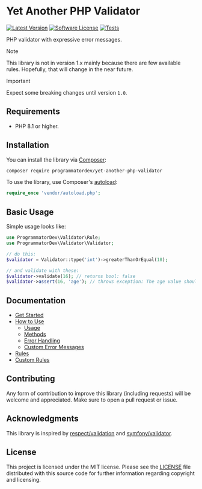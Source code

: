 # Yet Another PHP Validator

[![Latest Version](https://img.shields.io/github/release/programmatordev/yet-another-php-validator.svg?style=flat-square)](https://github.com/programmatordev/yet-another-php-validator/releases)
[![Software License](https://img.shields.io/badge/license-MIT-brightgreen.svg?style=flat-square)](LICENSE)
[![Tests](https://github.com/programmatordev/yet-another-php-validator/actions/workflows/ci.yml/badge.svg?branch=main)](https://github.com/programmatordev/yet-another-php-validator/actions/workflows/ci.yml?query=branch%3Amain)

PHP validator with expressive error messages.

> [!NOTE]
> This library is not in version 1.x mainly because there are few available rules.
> Hopefully, that will change in the near future.

> [!IMPORTANT]
> Expect some breaking changes until version `1.0`.

## Requirements

- PHP 8.1 or higher.

## Installation

You can install the library via [Composer](https://getcomposer.org/):

```bash
composer require programmatordev/yet-another-php-validator
```

To use the library, use Composer's [autoload](https://getcomposer.org/doc/01-basic-usage.md#autoloading):

```php
require_once 'vendor/autoload.php';
```

## Basic Usage

Simple usage looks like:

```php
use ProgrammatorDev\Validator\Rule;
use ProgrammatorDev\Validator\Validator;

// do this:
$validator = Validator::type('int')->greaterThanOrEqual(18);

// and validate with these:
$validator->validate(16); // returns bool: false
$validator->assert(16, 'age'); // throws exception: The age value should be greater than or equal to 18, 16 given.
```

## Documentation

- [Get Started](docs/01-get-started.md)
- [How to Use](docs/02-usage.md)
  - [Usage](docs/02-usage.md#usage)
  - [Methods](docs/02-usage.md#methods)
  - [Error Handling](docs/02-usage.md#error-handling)
  - [Custom Error Messages](docs/02-usage.md#custom-error-messages)
- [Rules](docs/03-rules.md)
- [Custom Rules](docs/04-custom-rules.md)

## Contributing

Any form of contribution to improve this library (including requests) will be welcome and appreciated.
Make sure to open a pull request or issue.

## Acknowledgments

This library is inspired by [respect/validation](https://github.com/Respect/Validation) and [symfony/validator](https://github.com/symfony/validator).

## License

This project is licensed under the MIT license.
Please see the [LICENSE](LICENSE) file distributed with this source code for further information regarding copyright and licensing.